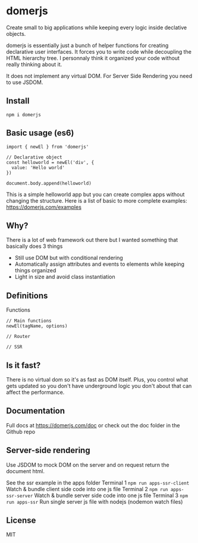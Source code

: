 # domerjs

Create small to big applications while keeping every logic inside declative objects.

domerjs is essentially just a bunch of helper functions for creating declarative user interfaces. It forces you to write code while decoupling the HTML hierarchy tree. I personnaly think it organized your code without really thinking about it.

It does not implement any virtual DOM.
For Server Side Rendering you need to use JSDOM.

## Install
````
npm i domerjs
````

## Basic usage (es6)
````
import { newEl } from 'domerjs'

// Declarative object
const helloworld = newEl('div', {
  value: 'Hello world'
})

document.body.append(helloworld)
````

This is a simple helloworld app but you can create complex apps without changing the structure. Here is a list of basic to more complete examples: https://domerjs.com/examples

## Why?

There is a lot of web framework out there but I wanted something that basically does 3 things
- Still use DOM but with conditional rendering
- Automatically assign attributes and events to elements while keeping things organized
- Light in size and avoid class instantiation

## Definitions

Functions
````
// Main functions
newEl(tagName, options)

// Router

// SSR

````

## Is it fast?

There is no virtual dom so it's as fast as DOM itself. Plus, you control what gets updated so you don't have underground logic you don't about that can affect the performance.

## Documentation

Full docs at https://domerjs.com/doc or check out the doc folder in the Github repo

## Server-side rendering

Use JSDOM to mock DOM on the server and on request return the document html.

See the ssr example in the apps folder
Terminal 1 `npm run apps-ssr-client` Watch & bundle client side code into one js file
Terminal 2 `npm run apps-ssr-server` Watch & bundle server side code into one js file
Terminal 3 `npm run apps-ssr` Run single server js file with nodejs (nodemon watch files)

## License

MIT